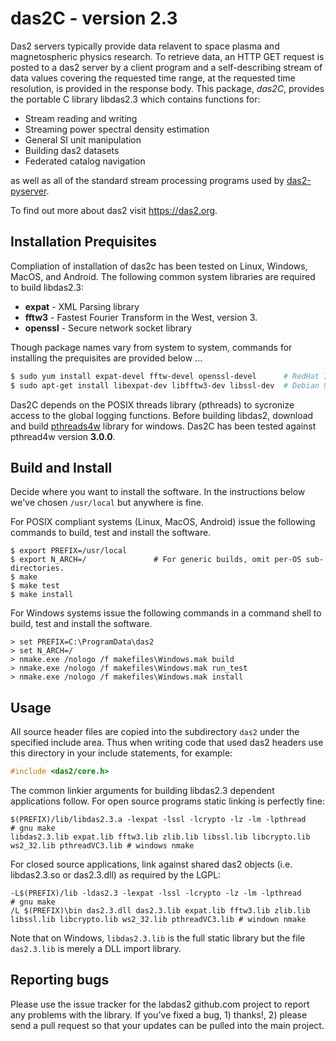 # das2C - version 2.3


Das2 servers typically provide data relavent to space plasma and magnetospheric
physics research.  To retrieve data, an HTTP GET request is posted to a das2 
server by a client program and a self-describing stream of data values covering
the requested time range, at the requested time resolution, is provided in the
response body.  This package, *das2C*, provides the portable C library libdas2.3
which contains functions for: 

  * Stream reading and writing
  * Streaming power spectral density estimation
  * General SI unit manipulation
  * Building das2 datasets
  * Federated catalog navigation
  
as well as all of the standard stream processing programs used by [das2-pyserver](https://github.com/das-developers/das2-pyserver).

To find out more about das2 visit https://das2.org.

## Installation Prequisites

Compliation of installation of das2c has been tested on Linux, Windows,
MacOS, and Android.  The following common system libraries are required to
build libdas2.3:

  * **expat** - XML Parsing library
  * **fftw3** - Fastest Fourier Transform in the West, version 3.
  * **openssl** - Secure network socket library
 
Though package names vary from system to system, commands for installing the
prequisites are provided below \.\.\.
```bash
$ sudo yum install expat-devel fftw-devel openssl-devel      # RedHat 7 and similar
$ sudo apt-get install libexpat-dev libfftw3-dev libssl-dev  # Debian 9 and similar
```

Das2C depends on the POSIX threads library (pthreads) to sycronize access
to the global logging functions.  Before building libdas2, download and build 
[pthreads4w](https://sourceforge.net/projects/pthreads4w/) library for windows.
Das2C has been tested against pthread4w version **3.0.0**.

## Build and Install

Decide where you want to install the software.  In the instructions below we've
chosen `/usr/local` but anywhere is fine. 

For POSIX compliant systems (Linux, MacOS, Android) issue the following commands
to build, test and install the software.

```
$ export PREFIX=/usr/local
$ export N_ARCH=/               # For generic builds, omit per-OS sub-directories.
$ make
$ make test
$ make install
```

For Windows systems issue the following commands in a command shell to build, test
and install the software.

```batchfile
> set PREFIX=C:\ProgramData\das2
> set N_ARCH=/
> nmake.exe /nologo /f makefiles\Windows.mak build
> nmake.exe /nologo /f makefiles\Windows.mak run_test
> nmake.exe /nologo /f makefiles\Windows.mak install
```

## Usage

All source header files are copied into the subdirectory `das2` under the 
specified include area.  Thus when writing code that used das2 headers use
this directory in your include statements, for example:

```C
#include <das2/core.h>
```

The common linkier arguments for building libdas2.3 dependent applications follow.
For open source programs static linking is perfectly fine:

```make
$(PREFIX)/lib/libdas2.3.a -lexpat -lssl -lcrypto -lz -lm -lpthread                            # gnu make
libdas2.3.lib expat.lib fftw3.lib zlib.lib libssl.lib libcrypto.lib ws2_32.lib pthreadVC3.lib # windows nmake
```

For closed source applications, link against shared das2 objects (i.e. libdas2.3.so
or das2.3.dll) as required by the LGPL:

```make
-L$(PREFIX)/lib -ldas2.3 -lexpat -lssl -lcrypto -lz -lm -lpthread                            # gnu make
/L $(PREFIX)\bin das2.3.dll das2.3.lib expat.lib fftw3.lib zlib.lib libssl.lib libcrypto.lib ws2_32.lib pthreadVC3.lib # windown nmake
```

Note that on Windows, `libdas2.3.lib` is the full static library but the file
`das2.3.lib` is merely a DLL import library.

## Reporting bugs

Please use the issue tracker for the labdas2 github.com project to report any
problems with the library.  If you've fixed a bug, 1) thanks!, 2) please send
a pull request so that your updates can be pulled into the main project.

